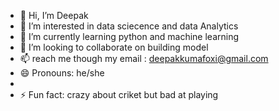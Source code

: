 - 👋 Hi, I’m  Deepak
- 👀 I’m interested in data sciecence and data Analytics
- 🌱 I’m currently learning  python and machine learning
- 💞️ I’m looking to collaborate on  building model
- 📫 reach me though my email : deepakkumafoxi@gmail.com
- 😄 Pronouns: he/she
- 
- ⚡ Fun fact: crazy about criket but bad at playing

<!---
Deepak7019/Deepak7019 is a ✨ special ✨ repository because its `README.md` (this file) appears on your GitHub profile.
You can click the Preview link to take a look at your changes.
--->
